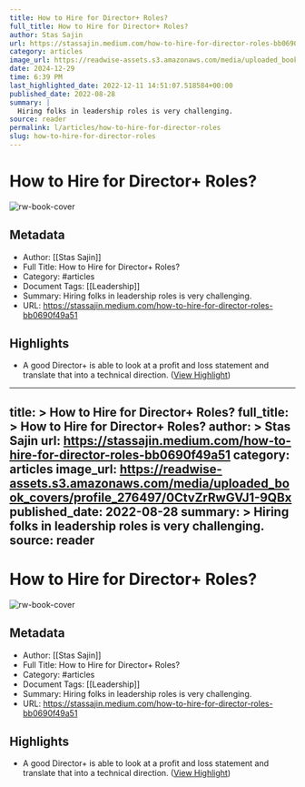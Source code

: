```yaml
---
title: How to Hire for Director+ Roles?
full_title: How to Hire for Director+ Roles?
author: Stas Sajin
url: https://stassajin.medium.com/how-to-hire-for-director-roles-bb0690f49a51
category: articles
image_url: https://readwise-assets.s3.amazonaws.com/media/uploaded_book_covers/profile_276497/0CtvZrRwGVJ1-9QBx
date: 2024-12-29
time: 6:39 PM
last_highlighted_date: 2022-12-11 14:51:07.518584+00:00
published_date: 2022-08-28
summary: |
  Hiring folks in leadership roles is very challenging.
source: reader
permalink: l/articles/how-to-hire-for-director-roles
slug: how-to-hire-for-director-roles
---
```

# How to Hire for Director+ Roles?

![rw-book-cover](https://readwise-assets.s3.amazonaws.com/media/uploaded_book_covers/profile_276497/0CtvZrRwGVJ1-9QBx)

## Metadata
- Author: [[Stas Sajin]]
- Full Title: How to Hire for Director+ Roles?
- Category: #articles
- Document Tags: [[Leadership]] 
- Summary: Hiring folks in leadership roles is very challenging.
- URL: https://stassajin.medium.com/how-to-hire-for-director-roles-bb0690f49a51

## Highlights
- A good Director+ is able to look at a profit and loss statement and translate that into a technical direction. ([View Highlight](https://read.readwise.io/read/01gm0tp52gxt1d49kwkpbdgyqq))


---
title: >
  How to Hire for Director+ Roles?
full_title: >
  How to Hire for Director+ Roles?
author: >
  Stas Sajin
url: https://stassajin.medium.com/how-to-hire-for-director-roles-bb0690f49a51
category: articles
image_url: https://readwise-assets.s3.amazonaws.com/media/uploaded_book_covers/profile_276497/0CtvZrRwGVJ1-9QBx
published_date: 2022-08-28
summary: >
  Hiring folks in leadership roles is very challenging.
source: reader
---
# How to Hire for Director+ Roles?

![rw-book-cover](https://readwise-assets.s3.amazonaws.com/media/uploaded_book_covers/profile_276497/0CtvZrRwGVJ1-9QBx)

## Metadata
- Author: [[Stas Sajin]]
- Full Title: How to Hire for Director+ Roles?
- Category: #articles
- Document Tags: [[Leadership]] 
- Summary: Hiring folks in leadership roles is very challenging.
- URL: https://stassajin.medium.com/how-to-hire-for-director-roles-bb0690f49a51

## Highlights
- A good Director+ is able to look at a profit and loss statement and translate that into a technical direction. ([View Highlight](https://read.readwise.io/read/01gm0tp52gxt1d49kwkpbdgyqq))


